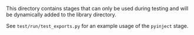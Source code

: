 This directory contains stages that can only be used during testing and
will be dynamically added to the library directory.

See `test/run/test_exports.py` for an example usage of the `pyinject`
stage.
